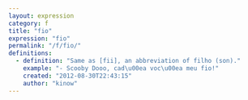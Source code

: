 ```yaml
---
layout: expression
category: f
title: "fio"
expression: "fio"
permalink: "/f/fio/"
definitions:
  - definition: "Same as [fii], an abbreviation of filho (son)."
    example: "- Scooby Dooo, cad\u00ea voc\u00ea meu fio!"
    created: "2012-08-30T22:43:15"
    author: "kinow"
---
```

